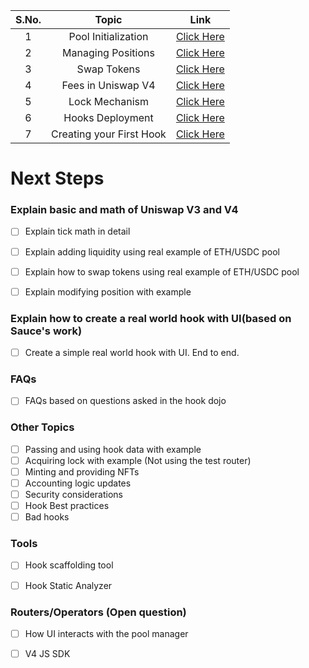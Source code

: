 | S.No. |          Topic           |                    Link                    |
|:-----:|:------------------------:|:------------------------------------------:|
|   1   |   Pool Initialization    |  [Click Here](/01_Pool_Initialization.md)  |
|   2   |    Managing Positions    |   [Click Here](/02_Managing_Position.md)   |
|   3   |       Swap Tokens        |     [Click Here](/04_swap_routing.md)      |
|   4   |    Fees in Uniswap V4    |       [Click Here](/03_take_fees.md)       |
|   5   |      Lock Mechanism      | [Click Here](/05_lock_flash_accounting.md) |
|   6   |     Hooks Deployment     |      [Click Here](/06_deployment.md)       |
|   7   | Creating your First Hook |       [Click Here](/hooks/README.md)       |



# Next Steps

### Explain basic and math of Uniswap V3 and V4
- [ ] Explain tick math in detail
- [ ] Explain adding liquidity using real example of ETH/USDC pool
- [ ] Explain how to swap tokens using real example of ETH/USDC pool
- [ ] Explain modifying position with example


### Explain how to create a real world hook with UI(based on Sauce's work)
- [ ] Create a simple real world hook with UI. End to end.

### FAQs
- [ ] FAQs based on questions asked in the hook dojo

### Other Topics
- [ ] Passing and using hook data with example
- [ ] Acquiring lock with example (Not using the test router)
- [ ] Minting and providing NFTs
- [ ] Accounting logic updates
- [ ] Security considerations
- [ ] Hook Best practices
- [ ] Bad hooks

### Tools
- [ ] Hook scaffolding tool
- [ ] Hook Static Analyzer

  
### Routers/Operators (Open question)
- [ ] How UI interacts with the pool manager
- [ ] V4 JS SDK



